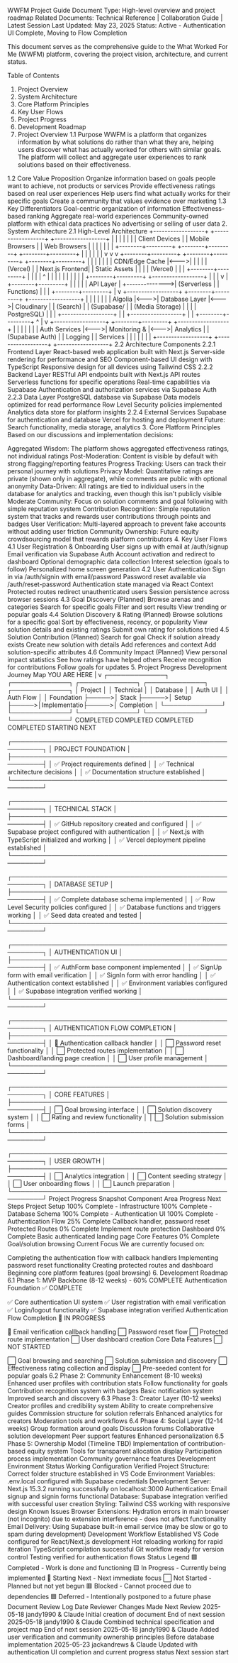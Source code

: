 WWFM Project Guide
Document Type: High-level overview and project roadmap
Related Documents: Technical Reference | Collaboration Guide | Latest Session
Last Updated: May 23, 2025
Status: Active - Authentication UI Complete, Moving to Flow Completion

This document serves as the comprehensive guide to the What Worked For Me (WWFM) platform, covering the project vision, architecture, and current status.

Table of Contents
1. Project Overview
2. System Architecture
3. Core Platform Principles
4. Key User Flows
5. Project Progress
6. Development Roadmap
1. Project Overview
1.1 Purpose
WWFM is a platform that organizes information by what solutions do rather than what they are, helping users discover what has actually worked for others with similar goals. The platform will collect and aggregate user experiences to rank solutions based on their effectiveness.

1.2 Core Value Proposition
Organize information based on goals people want to achieve, not products or services
Provide effectiveness ratings based on real user experiences
Help users find what actually works for their specific goals
Create a community that values evidence over marketing
1.3 Key Differentiators
Goal-centric organization of information
Effectiveness-based ranking
Aggregate real-world experiences
Community-owned platform with ethical data practices
No advertising or selling of user data
2. System Architecture
2.1 High-Level Architecture
+------------------+     +------------------+     +------------------+
|                  |     |                  |     |                  |
|  Client Devices  |     |  Mobile Browsers |     |  Web Browsers    |
|                  |     |                  |     |                  |
+--------+---------+     +--------+---------+     +--------+---------+
         |                        |                        |
         |                        |                        |
         v                        v                        v
+--------+---------+     +--------+---------+     +--------+---------+
|                  |     |                  |     |                  |
|  CDN/Edge Cache  |<--->|                  |     |                  |
|  (Vercel)        |     |  Next.js Frontend|     |  Static Assets   |
|                  |     |  (Vercel)        |     |                  |
+--------+---------+     |                  |     |                  |
         ^               |                  |     |                  |
         |               |                  |     |                  |
         |               +--------+---------+     +------------------+
         |                        |
         |                        v
         |               +--------+---------+
         |               |                  |
         |               |  API Layer       |
         +-------------->|  (Serverless     |
                         |   Functions)     |
                         |                  |
                         +--------+---------+
                                  |
                                  v
+------------------+     +--------+---------+     +------------------+
|                  |     |                  |     |                  |
|  Algolia         |<--->|  Database Layer  |<--->|  Cloudinary      |
|  (Search)        |     |  (Supabase/      |     |  (Media Storage) |
|                  |     |   PostgreSQL)    |     |                  |
+------------------+     |                  |     +------------------+
                         |                  |
                         +--------+---------+
                                  ^
                                  |
                                  v
+------------------+     +--------+---------+     +------------------+
|                  |     |                  |     |                  |
|  Auth Services   |<--->|  Monitoring &    |<--->|  Analytics       |
|  (Supabase Auth) |     |  Logging         |     |  Services        |
|                  |     |                  |     |                  |
+------------------+     +------------------+     +------------------+
2.2 Architecture Components
2.2.1 Frontend Layer
React-based web application built with Next.js
Server-side rendering for performance and SEO
Component-based UI design with TypeScript
Responsive design for all devices using Tailwind CSS
2.2.2 Backend Layer
RESTful API endpoints built with Next.js API routes
Serverless functions for specific operations
Real-time capabilities via Supabase
Authentication and authorization services via Supabase Auth
2.2.3 Data Layer
PostgreSQL database via Supabase
Data models optimized for read performance
Row Level Security policies implemented
Analytics data store for platform insights
2.2.4 External Services
Supabase for authentication and database
Vercel for hosting and deployment
Future: Search functionality, media storage, analytics
3. Core Platform Principles
Based on our discussions and implementation decisions:

Aggregated Wisdom: The platform shows aggregated effectiveness ratings, not individual ratings
Post-Moderation: Content is visible by default with strong flagging/reporting features
Progress Tracking: Users can track their personal journey with solutions
Privacy Model: Quantitative ratings are private (shown only in aggregate), while comments are public with optional anonymity
Data-Driven: All ratings are tied to individual users in the database for analytics and tracking, even though this isn't publicly visible
Moderate Community: Focus on solution comments and goal following with simple reputation system
Contribution Recognition: Simple reputation system that tracks and rewards user contributions through points and badges
User Verification: Multi-layered approach to prevent fake accounts without adding user friction
Community Ownership: Future equity crowdsourcing model that rewards platform contributors
4. Key User Flows
4.1 User Registration & Onboarding
User signs up with email at /auth/signup
Email verification via Supabase Auth
Account activation and redirect to dashboard
Optional demographic data collection
Interest selection (goals to follow)
Personalized home screen generation
4.2 User Authentication
Sign in via /auth/signin with email/password
Password reset available via /auth/reset-password
Authentication state managed via React Context
Protected routes redirect unauthenticated users
Session persistence across browser sessions
4.3 Goal Discovery (Planned)
Browse arenas and categories
Search for specific goals
Filter and sort results
View trending or popular goals
4.4 Solution Discovery & Rating (Planned)
Browse solutions for a specific goal
Sort by effectiveness, recency, or popularity
View solution details and existing ratings
Submit own rating for solutions tried
4.5 Solution Contribution (Planned)
Search for goal
Check if solution already exists
Create new solution with details
Add references and context
Add solution-specific attributes
4.6 Community Impact (Planned)
View personal impact statistics
See how ratings have helped others
Receive recognition for contributions
Follow goals for updates
5. Project Progress
Development Journey Map
                                                    YOU ARE HERE
                                                         |
                                                         v
┌─────────────┐      ┌─────────────┐      ┌─────────────┐      ┌─────────────┐      ┌─────────────┐
│  Project    │      │  Technical  │      │  Database   │      │   Auth UI   │      │  Auth Flow  │
│  Foundation ├─────>│  Stack      ├─────>│   Setup     ├─────>│Implementatio├─────>│ Completion  │
└─────────────┘      └─────────────┘      └─────────────┘      └─────────────┘      └─────────────┘
    COMPLETED           COMPLETED           COMPLETED           COMPLETED           STARTING NEXT

┌─────────────────────────────────────────────────────────┐
│ PROJECT FOUNDATION                                      │
├─────────────────────────────────────────────────────────┤
│ ✅ Project requirements defined                         │
│ ✅ Technical architecture decisions                     │
│ ✅ Documentation structure established                  │
└─────────────────────────────────────────────────────────┘

┌─────────────────────────────────────────────────────────┐
│ TECHNICAL STACK                                         │
├─────────────────────────────────────────────────────────┤
│ ✅ GitHub repository created and configured             │
│ ✅ Supabase project configured with authentication      │
│ ✅ Next.js with TypeScript initialized and working      │
│ ✅ Vercel deployment pipeline established               │
└─────────────────────────────────────────────────────────┘

┌─────────────────────────────────────────────────────────┐
│ DATABASE SETUP                                          │
├─────────────────────────────────────────────────────────┤
│ ✅ Complete database schema implemented                 │
│ ✅ Row Level Security policies configured               │
│ ✅ Database functions and triggers working              │
│ ✅ Seed data created and tested                         │
└─────────────────────────────────────────────────────────┘

┌─────────────────────────────────────────────────────────┐
│ AUTHENTICATION UI                                       │
├─────────────────────────────────────────────────────────┤
│ ✅ AuthForm base component implemented                  │
│ ✅ SignUp form with email verification                  │
│ ✅ SignIn form with error handling                      │
│ ✅ Authentication context established                   │
│ ✅ Environment variables configured                     │
│ ✅ Supabase integration verified working                │
└─────────────────────────────────────────────────────────┘

┌─────────────────────────────────────────────────────────┐
│ AUTHENTICATION FLOW COMPLETION                          │
├─────────────────────────────────────────────────────────┤
│ 🔄 Authentication callback handler                      │
│ ⬜ Password reset functionality                         │
│ ⬜ Protected routes implementation                      │
│ ⬜ Dashboard/landing page creation                      │
│ ⬜ User profile management                              │
└─────────────────────────────────────────────────────────┘

┌─────────────────────────────────────────────────────────┐
│ CORE FEATURES                                           │
├─────────────────────────────────────────────────────────┤
│ ⬜ Goal browsing interface                              │
│ ⬜ Solution discovery system                            │
│ ⬜ Rating and review functionality                      │
│ ⬜ Solution submission forms                            │
└─────────────────────────────────────────────────────────┘

┌─────────────────────────────────────────────────────────┐
│ USER GROWTH                                             │
├─────────────────────────────────────────────────────────┤
│ ⬜ Analytics integration                                │
│ ⬜ Content seeding strategy                             │
│ ⬜ User onboarding flows                                │
│ ⬜ Launch preparation                                   │
└─────────────────────────────────────────────────────────┘
Project Progress Snapshot
Component Area	Progress	Next Steps
Project Setup	100% Complete	-
Infrastructure	100% Complete	-
Database Schema	100% Complete	-
Authentication UI	100% Complete	-
Authentication Flow	25% Complete	Callback handler, password reset
Protected Routes	0% Complete	Implement route protection
Dashboard	0% Complete	Basic authenticated landing page
Core Features	0% Complete	Goal/solution browsing
Current Focus
We are currently focused on:

Completing the authentication flow with callback handlers
Implementing password reset functionality
Creating protected routes and dashboard
Beginning core platform features (goal browsing)
6. Development Roadmap
6.1 Phase 1: MVP Backbone (8-12 weeks) - 60% COMPLETE
Authentication Foundation ✅ COMPLETE

✅ Core authentication UI system
✅ User registration with email verification
✅ Login/logout functionality
✅ Supabase integration verified
Authentication Flow Completion 🔄 IN PROGRESS

🔄 Email verification callback handling
⬜ Password reset flow
⬜ Protected route implementation
⬜ User dashboard creation
Core Data Features ⬜ NOT STARTED

⬜ Goal browsing and searching
⬜ Solution submission and discovery
⬜ Effectiveness rating collection and display
⬜ Pre-seeded content for popular goals
6.2 Phase 2: Community Enhancement (8-10 weeks)
Enhanced user profiles with contribution stats
Follow functionality for goals
Contribution recognition system with badges
Basic notification system
Improved search and discovery
6.3 Phase 3: Creator Layer (10-12 weeks)
Creator profiles and credibility system
Ability to create comprehensive guides
Commission structure for solution referrals
Enhanced analytics for creators
Moderation tools and workflows
6.4 Phase 4: Social Layer (12-14 weeks)
Group formation around goals
Discussion forums
Collaborative solution development
Peer support features
Enhanced personalization
6.5 Phase 5: Ownership Model (Timeline TBD)
Implementation of contribution-based equity system
Tools for transparent allocation display
Participation process implementation
Community governance features
Development Environment Status
Working Configuration Verified
Project Structure: Correct folder structure established in VS Code
Environment Variables: .env.local configured with Supabase credentials
Development Server: Next.js 15.3.2 running successfully on localhost:3000
Authentication: Email signup and signin forms functional
Database: Supabase integration verified with successful user creation
Styling: Tailwind CSS working with responsive design
Known Issues
Browser Extensions: Hydration errors in main browser (not incognito) due to extension interference - does not affect functionality
Email Delivery: Using Supabase built-in email service (may be slow or go to spam during development)
Development Workflow Established
VS Code configured for React/Next.js development
Hot reloading working for rapid iteration
TypeScript compilation successful
Git workflow ready for version control
Testing verified for authentication flows
Status Legend
🟩 Completed - Work is done and functioning
🟨 In Progress - Currently being implemented
🔄 Starting Next - Next immediate focus
⬜ Not Started - Planned but not yet begun
🟥 Blocked - Cannot proceed due to dependencies
🟦 Deferred - Intentionally postponed to a future phase
Document Review Log
Date	Reviewer	Changes Made	Next Review
2025-05-18	jandy1990 & Claude	Initial creation of document	End of next session
2025-05-18	jandy1990 & Claude	Combined technical specification and project map	End of next session
2025-05-18	jandy1990 & Claude	Added user verification and community ownership principles	Before database implementation
2025-05-23	jackandrews & Claude	Updated with authentication UI completion and current progress status	Next session start

